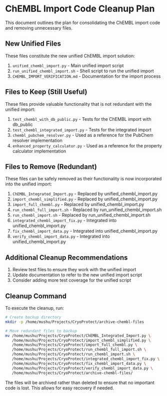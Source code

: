 # ChEMBL Import Code Cleanup Plan

This document outlines the plan for consolidating the ChEMBL import code and removing unnecessary files.

## New Unified Files

These files constitute the new unified ChEMBL import solution:

1. `unified_chembl_import.py` - Main unified import script
2. `run_unified_chembl_import.sh` - Shell script to run the unified import
3. `CHEMBL_IMPORT_VERIFICATION.md` - Documentation for the import process

## Files to Keep (Still Useful)

These files provide valuable functionality that is not redundant with the unified import:

1. `test_chembl_with_db_public.py` - Tests for the ChEMBL import with db_public
2. `test_chembl_integrated_import.py` - Tests for the integrated import
3. `chembl_pubchem_resolver.py` - Used as a reference for the PubChem resolver implementation
4. `enhanced_property_calculator.py` - Used as a reference for the property calculator implementation

## Files to Remove (Redundant)

These files can be safely removed as their functionality is now incorporated into the unified import:

1. `ChEMBL_Integrated_Import.py` - Replaced by unified_chembl_import.py
2. `import_chembl_simplified.py` - Replaced by unified_chembl_import.py
3. `import_full_chembl.py` - Replaced by unified_chembl_import.py
4. `run_chembl_full_import.sh` - Replaced by run_unified_chembl_import.sh
5. `run_chembl_import.sh` - Replaced by run_unified_chembl_import.sh
6. `integrated_chembl_import_fix.py` - Integrated into unified_chembl_import.py
7. `fix_chembl_import_data.py` - Integrated into unified_chembl_import.py
8. `verify_chembl_import_data.py` - Integrated into unified_chembl_import.py

## Additional Cleanup Recommendations

1. Review test files to ensure they work with the unified import
2. Update documentation to refer to the new unified import script
3. Consider adding more test coverage for the unified script

## Cleanup Command

To execute the cleanup, run:

```bash
# Create backup directory
mkdir -p /home/mushu/Projects/CryoProtect/archive-chembl-files

# Move redundant files to backup
mv /home/mushu/Projects/CryoProtect/ChEMBL_Integrated_Import.py \
   /home/mushu/Projects/CryoProtect/import_chembl_simplified.py \
   /home/mushu/Projects/CryoProtect/import_full_chembl.py \
   /home/mushu/Projects/CryoProtect/run_chembl_full_import.sh \
   /home/mushu/Projects/CryoProtect/run_chembl_import.sh \
   /home/mushu/Projects/CryoProtect/integrated_chembl_import_fix.py \
   /home/mushu/Projects/CryoProtect/fix_chembl_import_data.py \
   /home/mushu/Projects/CryoProtect/verify_chembl_import_data.py \
   /home/mushu/Projects/CryoProtect/archive-chembl-files/
```

The files will be archived rather than deleted to ensure that no important code is lost. This allows for easy recovery if needed.